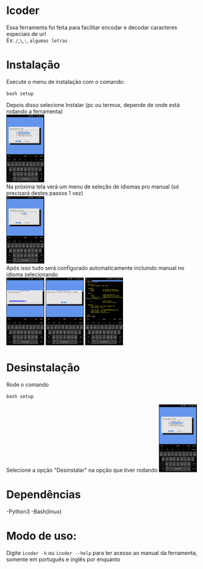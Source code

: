 
# Icoder
Essa ferramenta foi feita para facilitar encodar e decodar caracteres especiais de url 
<br>Ex: `/`,`\`,`:`, `algumas letras`
# Instalação
Execute o menu de instalação com o comando:
```
bash setup
```
Depois disso selecione Instalar (pc ou termux, depende de onde está rodando a ferramenta)<br>
<img src="shots/menu.jpg" style="width:100px" alt="menu"/><br>
Na próxima tela verá um menu de seleção de idiomas pro manual (só precisará destes passos 1 vez) <br>
<img src="shots/lang.jpg" style="width:100px" alt="lang"/><br>
Após isso tudo será configurado automaticamente incluindo manual no idioma selecionando<br>
<img src="shots/prog.jpg" style="width:100px" alt="loading"/>
<img src="shots/dica.jpg" style="width:100px" alt="dica"/>
<img src="shots/manual.jpg" style="width:100px" alt="manual"/><br>

# Desinstalação
Rode o comando 
```
bash setup
```
Selecione a opção "Desinstalar" na opção que tiver rodando
<img src="shots/menu.jpg" style="width:100px" alt="menu"/>

# Dependências
-Python3
-Bash(linux)

# Modo de uso:
Digite `icoder -h` ou `icoder --help` para ter acesso ao manual da ferramenta, somente em português e inglês por enquanto
